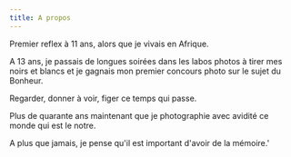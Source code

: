 ```yaml
---
title: A propos
---
```


Premier reflex à 11 ans, alors que je vivais en Afrique.

A 13 ans, je passais de longues soirées dans les labos photos à tirer mes noirs et blancs et je gagnais mon premier concours photo sur le sujet du Bonheur.

Regarder, donner à voir, figer ce temps qui passe.

Plus de quarante ans maintenant que je photographie avec avidité ce monde qui est le notre.

A plus que jamais, je pense qu'il est important d'avoir de la mémoire.'

